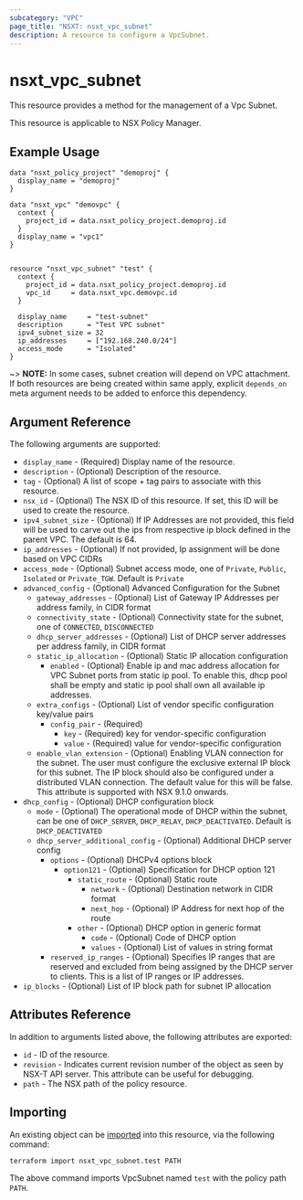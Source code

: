 ```yaml
---
subcategory: "VPC"
page_title: "NSXT: nsxt_vpc_subnet"
description: A resource to configure a VpcSubnet.
---
```


# nsxt_vpc_subnet

This resource provides a method for the management of a Vpc Subnet.

This resource is applicable to NSX Policy Manager.

## Example Usage

```hcl
data "nsxt_policy_project" "demoproj" {
  display_name = "demoproj"
}

data "nsxt_vpc" "demovpc" {
  context {
    project_id = data.nsxt_policy_project.demoproj.id
  }
  display_name = "vpc1"
}


resource "nsxt_vpc_subnet" "test" {
  context {
    project_id = data.nsxt_policy_project.demoproj.id
    vpc_id     = data.nsxt_vpc.demovpc.id
  }

  display_name     = "test-subnet"
  description      = "Test VPC subnet"
  ipv4_subnet_size = 32
  ip_addresses     = ["192.168.240.0/24"]
  access_mode      = "Isolated"
}
```

~> **NOTE:** In some cases, subnet creation will depend on VPC attachment. If both resources are being created within same apply,
  explicit `depends_on` meta argument needs to be added to enforce this dependency.

## Argument Reference

The following arguments are supported:

* `display_name` - (Required) Display name of the resource.
* `description` - (Optional) Description of the resource.
* `tag` - (Optional) A list of scope + tag pairs to associate with this resource.
* `nsx_id` - (Optional) The NSX ID of this resource. If set, this ID will be used to create the resource.
* `ipv4_subnet_size` - (Optional) If IP Addresses are not provided, this field will be used to carve out the ips
  from respective ip block defined in the parent VPC. The default is 64.
* `ip_addresses` - (Optional) If not provided, Ip assignment will be done based on VPC CIDRs
* `access_mode` - (Optional) Subnet access mode, one of `Private`, `Public`, `Isolated` or `Private_TGW`. Default is `Private`
* `advanced_config` - (Optional) Advanced Configuration for the Subnet
  * `gateway_addresses` - (Optional) List of Gateway IP Addresses per address family, in CIDR format
  * `connectivity_state` - (Optional) Connectivity state for the subnet, one of `CONNECTED`, `DISCONNECTED`
  * `dhcp_server_addresses` - (Optional) List of DHCP server addresses per address family, in CIDR format
  * `static_ip_allocation` - (Optional) Static IP allocation configuration
    * `enabled` - (Optional) Enable ip and mac address allocation for VPC Subnet ports from static ip pool. To
          enable this,
          dhcp pool shall be empty and static ip pool shall own all available ip addresses.
  * `extra_configs` - (Optional) List of vendor specific configuration key/value pairs
    * `config_pair` - (Required)
      * `key` - (Required) key for vendor-specific configuration
      * `value` - (Required) value for vendor-specific configuration
  * `enable_vlan_extension` - (Optional) Enabling VLAN connection for the subnet. The user must configure the exclusive external IP block for this subnet. The IP block should also be configured under a distributed VLAN connection. The default value for this will be false. This attribute is supported with NSX 9.1.0 onwards.
* `dhcp_config` - (Optional) DHCP configuration block
  * `mode` - (Optional) The operational mode of DHCP within the subnet, can be one of `DHCP_SERVER`, `DHCP_RELAY`, `DHCP_DEACTIVATED`.
       Default is `DHCP_DEACTIVATED`
  * `dhcp_server_additional_config` - (Optional) Additional DHCP server config
    * `options` - (Optional) DHCPv4 options block
      * `option121` - (Optional) Specification for DHCP option 121
        * `static_route` - (Optional) Static route
          * `network` - (Optional) Destination network in CIDR format
          * `next_hop` - (Optional) IP Address for next hop of the route
        * `other` - (Optional) DHCP option in generic format
          * `code` - (Optional) Code of DHCP option
          * `values` - (Optional) List of values in string format
    * `reserved_ip_ranges` - (Optional) Specifies IP ranges that are reserved and excluded from being assigned by the DHCP server to clients.
         This is a list of IP ranges or IP addresses.
* `ip_blocks` - (Optional) List of IP block path for subnet IP allocation

## Attributes Reference

In addition to arguments listed above, the following attributes are exported:

* `id` - ID of the resource.
* `revision` - Indicates current revision number of the object as seen by NSX-T API server. This attribute can be useful
  for debugging.
* `path` - The NSX path of the policy resource.

## Importing

An existing object can be [imported][docs-import] into this resource, via the following command:

[docs-import]: https://developer.hashicorp.com/terraform/cli/import

```shell
terraform import nsxt_vpc_subnet.test PATH
```

The above command imports VpcSubnet named `test` with the policy path `PATH`.
